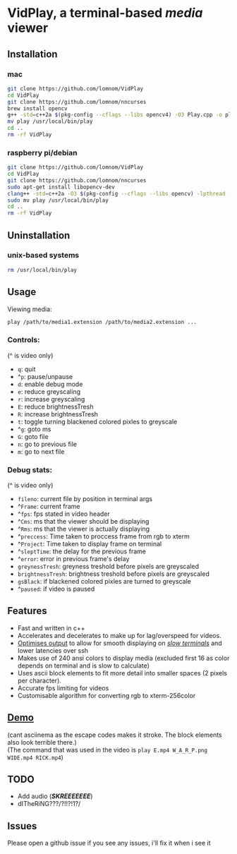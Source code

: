 # VidPlay, a terminal-based ***media*** viewer
## Installation
### mac
```bash
git clone https://github.com/lomnom/VidPlay
cd VidPlay
git clone https://github.com/lomnom/nncurses
brew install opencv
g++ -std=c++2a $(pkg-config --cflags --libs opencv4) -O3 Play.cpp -o play 
mv play /usr/local/bin/play
cd ..
rm -rf VidPlay
```
### raspberry pi/debian
```bash
git clone https://github.com/lomnom/VidPlay
cd VidPlay
git clone https://github.com/lomnom/nncurses
sudo apt-get install libopencv-dev 
clang++ -std=c++2a -O3 $(pkg-config --cflags --libs opencv) -lpthread -pthread Play.cpp -o play || clang++ -std=c++2a -O3 $(pkg-config --cflags --libs opencv4) -lpthread -pthread Play.cpp -o play
sudo mv play /usr/local/bin/play
cd ..
rm -rf VidPlay
```
## Uninstallation
### unix-based systems
```bash
rm /usr/local/bin/play
```
## Usage
Viewing media:
```bash
play /path/to/media1.extension /path/to/media2.extension ...
```
### Controls:
(^ is video only)
- `q`: quit
- ^`p`: pause/unpause
- `d`: enable debug mode 
- `e`: reduce greyscaling
- `r`: increase greyscaling
- `E`: reduce brightnessTresh
- `R`: increase brightnessTresh
- `t`: toggle turning blackened colored pixles to greyscale
- ^`g`: goto ms
- `G`: goto file
- `n`: go to previous file
- `m`: go to next file
### Debug stats:
(^ is video only)
- `fileno`: current file by position in terminal args
- ^`Frame`: current frame
- ^`fps`: fps stated in video header
- ^`Cms`: ms that the viewer should be displaying 
- ^`Rms`: ms that the viewer is actually displaying
- ^`preccess`: Time taken to proccess frame from rgb to xterm
- ^`Project`: Time taken to display frame on terminal
- ^`sleptTime`: the delay for the previous frame
- ^`error`: error in previous frame's delay
- `greynessTresh`: greyness treshold before pixels are greyscaled
- `brightnessTresh`: brightness treshold before pixels are greyscaled
- `gsBlack`: if blackened colored pixles are turned to greyscale
- ^`paused`: if video is paused
## Features
- Fast and written in c++
- Accelerates and decelerates to make up for lag/overspeed for videos.
- [Optimises output](https://github.com/lomnom/nncurses/blob/0cc2179216cc2eae5bf13fdbabc8410484605aca/Screens.hpp#L115) to allow for smooth displaying on [*slow terminals*](https://iterm2.com/) and lower latencies over ssh
- Makes use of 240 ansi colors to display media (excluded first 16 as color depends on terminal and is slow to calculate)
- Uses ascii block elements to fit more detail into smaller spaces (2 pixels per character).
- Accurate fps limiting for videos
- Customisable algorithm for converting rgb to xterm-256color
## [Demo](https://drive.google.com/file/d/179ICvBN1iNA6bhjSrHAj72m67gxXzGvx/view?usp=sharing)
(cant asciinema as the escape codes makes it stroke. The block elements also look terrible there.)  
(The command that was used in the video is `play E.mp4 W_A_R_P.png WIDE.mp4 RICK.mp4`)
## TODO
- Add audio (***SKREEEEEEE***)
- dITheRiNG???/?!!?!1?/
## Issues
Please open a github issue if you see any issues, i'll fix it when i see it